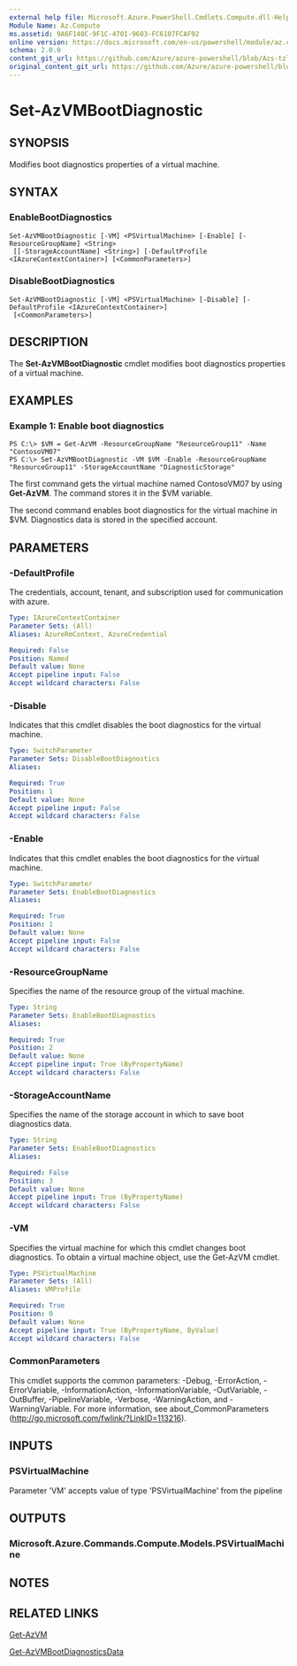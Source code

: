 ```yaml
---
external help file: Microsoft.Azure.PowerShell.Cmdlets.Compute.dll-Help-Help.xml
Module Name: Az.Compute
ms.assetid: 9A6F140C-9F1C-4701-9603-FC6107FCAF92
online version: https://docs.microsoft.com/en-us/powershell/module/az.compute/set-azvmbootdiagnostics
schema: 2.0.0
content_git_url: https://github.com/Azure/azure-powershell/blob/Azs-tzl/src/Compute/Compute/help/Set-AzVMBootDiagnostic.md
original_content_git_url: https://github.com/Azure/azure-powershell/blob/Azs-tzl/src/Compute/Compute/help/Set-AzVMBootDiagnostic.md
---
```


# Set-AzVMBootDiagnostic

## SYNOPSIS
Modifies boot diagnostics properties of a virtual machine.

## SYNTAX

### EnableBootDiagnostics
```
Set-AzVMBootDiagnostic [-VM] <PSVirtualMachine> [-Enable] [-ResourceGroupName] <String>
 [[-StorageAccountName] <String>] [-DefaultProfile <IAzureContextContainer>] [<CommonParameters>]
```

### DisableBootDiagnostics
```
Set-AzVMBootDiagnostic [-VM] <PSVirtualMachine> [-Disable] [-DefaultProfile <IAzureContextContainer>]
 [<CommonParameters>]
```

## DESCRIPTION
The **Set-AzVMBootDiagnostic** cmdlet modifies boot diagnostics properties of a virtual machine.

## EXAMPLES

### Example 1: Enable boot diagnostics
```
PS C:\> $VM = Get-AzVM -ResourceGroupName "ResourceGroup11" -Name "ContosoVM07"
PS C:\> Set-AzVMBootDiagnostic -VM $VM -Enable -ResourceGroupName "ResourceGroup11" -StorageAccountName "DiagnosticStorage"
```

The first command gets the virtual machine named ContosoVM07 by using **Get-AzVM**.
The command stores it in the $VM variable.

The second command enables boot diagnostics for the virtual machine in $VM.
Diagnostics data is stored in the specified account.

## PARAMETERS

### -DefaultProfile
The credentials, account, tenant, and subscription used for communication with azure.

```yaml
Type: IAzureContextContainer
Parameter Sets: (All)
Aliases: AzureRmContext, AzureCredential

Required: False
Position: Named
Default value: None
Accept pipeline input: False
Accept wildcard characters: False
```

### -Disable
Indicates that this cmdlet disables the boot diagnostics for the virtual machine.

```yaml
Type: SwitchParameter
Parameter Sets: DisableBootDiagnostics
Aliases: 

Required: True
Position: 1
Default value: None
Accept pipeline input: False
Accept wildcard characters: False
```

### -Enable
Indicates that this cmdlet enables the boot diagnostics for the virtual machine.

```yaml
Type: SwitchParameter
Parameter Sets: EnableBootDiagnostics
Aliases: 

Required: True
Position: 1
Default value: None
Accept pipeline input: False
Accept wildcard characters: False
```

### -ResourceGroupName
Specifies the name of the resource group of the virtual machine.

```yaml
Type: String
Parameter Sets: EnableBootDiagnostics
Aliases: 

Required: True
Position: 2
Default value: None
Accept pipeline input: True (ByPropertyName)
Accept wildcard characters: False
```

### -StorageAccountName
Specifies the name of the storage account in which to save boot diagnostics data.

```yaml
Type: String
Parameter Sets: EnableBootDiagnostics
Aliases: 

Required: False
Position: 3
Default value: None
Accept pipeline input: True (ByPropertyName)
Accept wildcard characters: False
```

### -VM
Specifies the virtual machine for which this cmdlet changes boot diagnostics.
To obtain a virtual machine object, use the Get-AzVM cmdlet.

```yaml
Type: PSVirtualMachine
Parameter Sets: (All)
Aliases: VMProfile

Required: True
Position: 0
Default value: None
Accept pipeline input: True (ByPropertyName, ByValue)
Accept wildcard characters: False
```

### CommonParameters
This cmdlet supports the common parameters: -Debug, -ErrorAction, -ErrorVariable, -InformationAction, -InformationVariable, -OutVariable, -OutBuffer, -PipelineVariable, -Verbose, -WarningAction, and -WarningVariable. For more information, see about_CommonParameters (http://go.microsoft.com/fwlink/?LinkID=113216).

## INPUTS

### PSVirtualMachine
Parameter 'VM' accepts value of type 'PSVirtualMachine' from the pipeline

## OUTPUTS

### Microsoft.Azure.Commands.Compute.Models.PSVirtualMachine

## NOTES

## RELATED LINKS

[Get-AzVM](./Get-AzVM.md)

[Get-AzVMBootDiagnosticsData](./Get-AzVMBootDiagnosticsData.md)


